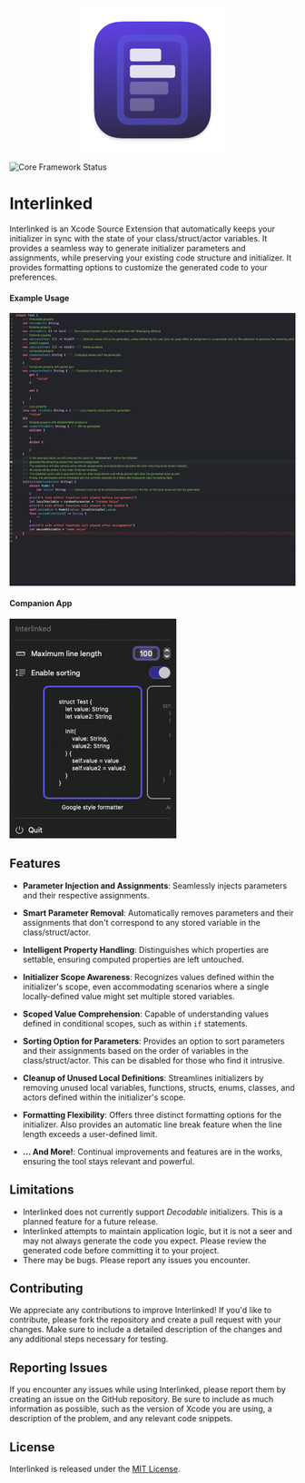 <p align="center">
  <img src="./Assets/logo.png" />
</p>

![Core Framework Status](https://github.com/dkowalsky92/Interlinked/actions/workflows/build-and-test.yml/badge.svg)

# Interlinked

Interlinked is an Xcode Source Extension that automatically keeps your initializer in sync with the state of your class/struct/actor variables. It provides a seamless way to generate initializer parameters and assignments, while preserving your existing code structure and initializer. It provides formatting options to customize the generated code to your preferences. 

#### Example Usage
<p>
  <img src="./Assets/example_usage.gif" alt="Example usage" style="border-radius: 10;" />
</p>

#### Companion App
<p>
  <img src="./Assets/companion_app.png" alt="Companion app" style="border-radius: 10;" />
</p>

## Features

- **Parameter Injection and Assignments**: Seamlessly injects parameters and their respective assignments.
  
- **Smart Parameter Removal**: Automatically removes parameters and their assignments that don't correspond to any stored variable in the class/struct/actor.
  
- **Intelligent Property Handling**: Distinguishes which properties are settable, ensuring computed properties are left untouched.
  
- **Initializer Scope Awareness**: Recognizes values defined within the initializer's scope, even accommodating scenarios where a single locally-defined value might set multiple stored variables.
  
- **Scoped Value Comprehension**: Capable of understanding values defined in conditional scopes, such as within `if` statements.
  
- **Sorting Option for Parameters**: Provides an option to sort parameters and their assignments based on the order of variables in the class/struct/actor. This can be disabled for those who find it intrusive.
  
- **Cleanup of Unused Local Definitions**: Streamlines initializers by removing unused local variables, functions, structs, enums, classes, and actors defined within the initializer's scope.

- **Formatting Flexibility**: Offers three distinct formatting options for the initializer. Also provides an automatic line break feature when the line length exceeds a user-defined limit.

- **... And More!**: Continual improvements and features are in the works, ensuring the tool stays relevant and powerful.

## Limitations

- Interlinked does not currently support *Decodable* initializers. This is a planned feature for a future release.
- Interlinked attempts to maintain application logic, but it is not a seer and may not always generate the code you expect. Please review the generated code before committing it to your project.
- There may be bugs. Please report any issues you encounter.

## Contributing

We appreciate any contributions to improve Interlinked! If you'd like to contribute, please fork the repository and create a pull request with your changes. Make sure to include a detailed description of the changes and any additional steps necessary for testing.

## Reporting Issues

If you encounter any issues while using Interlinked, please report them by creating an issue on the GitHub repository. Be sure to include as much information as possible, such as the version of Xcode you are using, a description of the problem, and any relevant code snippets.

## License

Interlinked is released under the [MIT License](LICENSE).